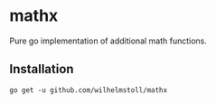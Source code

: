 # mathx

Pure go implementation of additional math functions.

## Installation

```
go get -u github.com/wilhelmstoll/mathx
```
